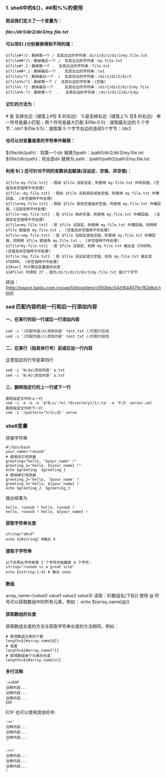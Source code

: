 ### 1. shell中的${}，##和%%的使用

#### 假设我们定义了一个变量为：

***file=/dir1/dir2/dir3/my.file.txt***

#### 可以用${ }分别替换得到不同的值：

```
${file#*/}：删掉第一个 / 及其左边的字符串：dir1/dir2/dir3/my.file.txt
${file##*/}：删掉最后一个 /  及其左边的字符串：my.file.txt
${file#*.}：删掉第一个 .  及其左边的字符串：file.txt
${file##*.}：删掉最后一个 .  及其左边的字符串：txt
${file%/*}：删掉最后一个  /  及其右边的字符串：/dir1/dir2/dir3
${file%%/*}：删掉第一个 /  及其右边的字符串：(空值)
${file%.*}：删掉最后一个  .  及其右边的字符串：/dir1/dir2/dir3/my.file
${file%%.*}：删掉第一个  .   及其右边的字符串：/dir1/dir2/dir3/my
```

#### 记忆的方法为：

\# 是 去掉左边（键盘上#在 $ 的左边）
%是去掉右边（键盘上% 在$ 的右边）
单一符号是最小匹配；两个符号是最大匹配
${file:0:5}：提取最左边的 5 个字节：/dir1
${file:5:5}：提取第 5 个字节右边的连续5个字节：/dir2

#### 也可以对变量值里的字符串作替换：

${file/dir/path}：将第一个dir 替换为path：/path1/dir2/dir3/my.file.txt
${file//dir/path}：将全部dir 替换为 path：/path1/path2/path3/my.file.txt

#### 利用 ${ } 还可针对不同的变数状态赋值(沒设定、空值、非空值)： 
```
${file-my.file.txt} ：假如 $file 沒有设定，則使用 my.file.txt 作传回值。(空值及非空值時不作处理) 
${file:-my.file.txt} ：假如 $file 沒有設定或為空值，則使用 my.file.txt 作傳回值。 (非空值時不作处理)
${file+my.file.txt} ：假如 $file 設為空值或非空值，均使用 my.file.txt 作傳回值。(沒設定時不作处理)
${file:+my.file.txt} ：若 $file 為非空值，則使用 my.file.txt 作傳回值。 (沒設定及空值時不作处理)
${file=my.file.txt} ：若 $file 沒設定，則使用 my.file.txt 作傳回值，同時將 $file 賦值為 my.file.txt 。 (空值及非空值時不作处理)
${file:=my.file.txt} ：若 $file 沒設定或為空值，則使用 my.file.txt 作傳回值，同時將 $file 賦值為 my.file.txt 。 (非空值時不作处理)
${file?my.file.txt} ：若 $file 沒設定，則將 my.file.txt 輸出至 STDERR。 (空值及非空值時不作处理)
${file:?my.file.txt} ：若 $file 没设定或为空值，则将 my.file.txt 输出至 STDERR。 (非空值時不作处理)
${#var} 可计算出变量值的长度：
${#file} 可得到 27 ，因为/dir1/dir2/dir3/my.file.txt 是27个字节
```
转自：[http://space.baidu.com.cn/ugo5/blog/item/c550bbc54d1644079c163dbd.html]

### sed 匹配内容的前一行和后一行添加内容
#### 一、在某行的前一行或后一行添加内容
```
sed -i '/匹配内容/a\添加内容' test.txt //匹配行后加
sed -i '/匹配内容/i\添加内容' test.txt //匹配行前加
```
#### 二、在某行（指具体行号）前或后加一行内容
这里指定的行号是第四行
```
sed -i 'N;4a\添加内容' a.txt
sed -i 'N;4i\添加内容' a.txt 
```
#### 三、删除指定行的上一行或下一行
```
删除指定文件的上一行
sed -i -e :a -e '$!N;s/.*n(.*directory)/1/;ta' -e 'P;D' server.xml
删除指定文件的下一行
sed -i '/pattern="%/{n;d}' serve
```
### shell变量
拼接字符串
```shell
#!/bin/bash
your_name="runoob"
# 使用双引号拼接
greeting="hello, "$your_name" !"
greeting_1="hello, ${your_name} !"
echo $greeting  $greeting_1
# 使用单引号拼接
greeting_2='hello, '$your_name' !'
greeting_3='hello, ${your_name} !'
echo $greeting_2  $greeting_3
```
输出结果为
```
hello, runoob ! hello, runoob !
hello, runoob ! hello, ${your_name} !
```
#### 获取字符串长度
```
string="abcd"
echo ${#string} #输出 4
```
#### 提取子字符串
```
以下实例从字符串第 2 个字符开始截取 4 个字符：
string="runoob is a great site"
echo ${string:1:4} # 输出 unoo
```
#### 数组
array_name=(value0 value1 value2 value3)
读取：${数组名[下标]}
使用 @ 符号可以获取数组中的所有元素，例如：
echo ${array_name[@]}
#### 获取数组的长度
获取数组长度的方法与获取字符串长度的方法相同，例如：
```
# 取得数组元素的个数
length=${#array_name[@]}
# 或者
length=${#array_name[*]}
# 取得数组单个元素的长度
lengthn=${#array_name[n]}
```
#### 多行注释
```
:<<EOF
注释内容...
注释内容...
注释内容...
EOF
```
EOF 也可以使用其他符号:
```
:<<'
注释内容...
注释内容...
注释内容...
'

:<<!
注释内容...
注释内容...
注释内容...
!
```
